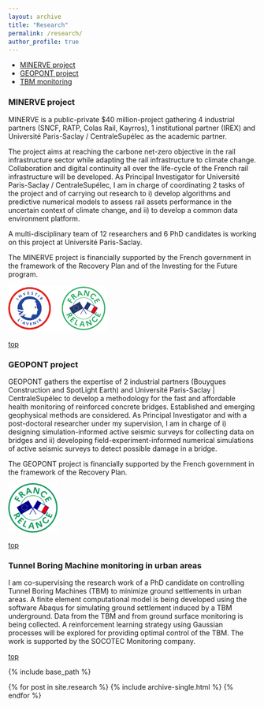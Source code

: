 ```yaml
---
layout: archive
title: "Research"
permalink: /research/
author_profile: true
---
```


<a name="top"></a>
* [MINERVE project](#minerve-project)
* [GEOPONT project](#geopont-project)
* [TBM monitoring](#)

<a name="minerve-project"></a>
### MINERVE project

MINERVE is a public-private $40 million-project gathering 4 industrial partners (SNCF, RATP, Colas Rail, Kayrros), 1 institutional partner (IREX) and Université Paris-Saclay / CentraleSupélec as the academic partner.

The project aims at reaching the carbone net-zero objective in the rail infrastructure sector while adapting the rail infrastructure to climate change. Collaboration and digital continuity all over the life-cycle of the French rail infrastructure will be developed. As Principal Investigator for Université Paris-Saclay / CentraleSupélec, I am in charge of coordinating 2 tasks of the project and of carrying out research to i) develop algorithms and predictive numerical models to assess rail assets performance in the uncertain context of climate change, and ii) to develop a common data environment platform.

A multi-disciplinary team of 12 researchers and 6 PhD candidates is working on this project at Université Paris-Saclay.

The MINERVE project is financially supported by the French government in the framework of the Recovery Plan and of the Investing for the Future program.

<img src="../images/logos_pia_france_relance.png" alt="" width="200"/>

[top](#top)

<a name="geopont-project"></a>
### GEOPONT project

GEOPONT gathers the expertise of 2 industrial partners (Bouygues Construction and SpotLight Earth) and Université Paris-Saclay | CentraleSupélec to develop a methodology for the fast and affordable health monitoring of reinforced concrete bridges. Established and emerging geophysical methods are considered. As Principal Investigator and with a post-doctoral researcher under my supervision, I am in charge of i) designing simulation-informed active seismic surveys for collecting data on bridges and ii) developing field-experiment-informed numerical simulations of active seismic surveys to detect possible damage in a bridge.

The GEOPONT project is financially supported by the French government in the framework of the Recovery Plan.

<img src="../images/LogoFrRelance-vert.jpg" alt="" width="100"/>

[top](#top)

<a name="tbm-monitoring"></a>
### Tunnel Boring Machine monitoring in urban areas

I am co-supervising the research work of a PhD candidate on controlling Tunnel Boring Machines (TBM) to minimize ground settlements in urban areas. A finite element computational model is being developed using the software Abaqus for simulating ground settlement induced by a TBM underground. Data from the TBM and from ground surface monitoring is being collected. A reinforcement learning strategy using Gaussian processes will be explored for providing optimal control of the TBM. The work is supported by the SOCOTEC Monitoring company.

[top](#top)

{% include base_path %}

{% for post in site.research %}
  {% include archive-single.html %}
{% endfor %}
